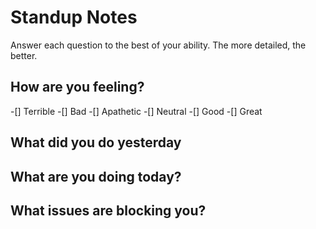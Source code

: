 # Standup Notes
Answer each question to the best of your ability. The more detailed, the better.

## How are you feeling?
-[] Terrible
-[] Bad
-[] Apathetic
-[] Neutral
-[] Good
-[] Great

## What did you do yesterday


## What are you doing today?


## What issues are blocking you?
